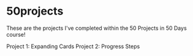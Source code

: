 # 50projects
 These are the projects I've completed within the 50 Projects in 50 Days course!
 
 Project 1: Expanding Cards
 Project 2: Progress Steps
